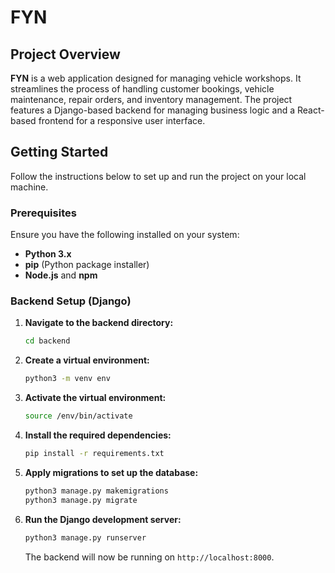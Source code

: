 
# FYN

## Project Overview

**FYN** is a web application designed for managing vehicle workshops. It streamlines the process of handling customer bookings, vehicle maintenance, repair orders, and inventory management. The project features a Django-based backend for managing business logic and a React-based frontend for a responsive user interface.

## Getting Started

Follow the instructions below to set up and run the project on your local machine.

### Prerequisites

Ensure you have the following installed on your system:

- **Python 3.x**
- **pip** (Python package installer)
- **Node.js** and **npm**

### Backend Setup (Django)

1. **Navigate to the backend directory:**

   ```bash
   cd backend
   ```

2. **Create a virtual environment:**

   ```bash
   python3 -m venv env
   ```

3. **Activate the virtual environment:**

   ```bash
   source /env/bin/activate
   ```

4. **Install the required dependencies:**

   ```bash
   pip install -r requirements.txt
   ```

5. **Apply migrations to set up the database:**

   ```bash
   python3 manage.py makemigrations
   python3 manage.py migrate
   ```

6. **Run the Django development server:**

   ```bash
   python3 manage.py runserver
   ```

   The backend will now be running on `http://localhost:8000`.


